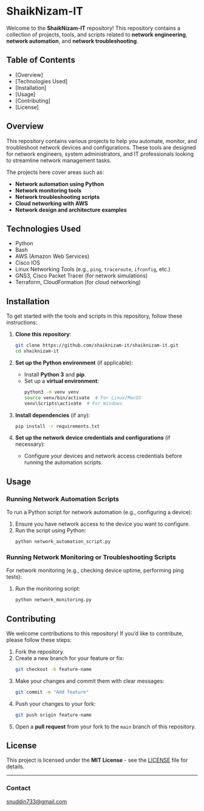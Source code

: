# ShaikNizam-IT

Welcome to the **ShaikNizam-IT** repository! This repository contains a collection of projects, tools, and scripts related to **network engineering**, **network automation**, and **network troubleshooting**.

## Table of Contents

- [Overview]
- [Technologies Used]
- [Installation]
- [Usage]
- [Contributing]
- [License]

## Overview

This repository contains various projects to help you automate, monitor, and troubleshoot network devices and configurations. These tools are designed for network engineers, system administrators, and IT professionals looking to streamline network management tasks.

The projects here cover areas such as:
- **Network automation using Python**
- **Network monitoring tools**
- **Network troubleshooting scripts**
- **Cloud networking with AWS**
- **Network design and architecture examples**

## Technologies Used

- Python
- Bash
- AWS (Amazon Web Services)
- Cisco IOS
- Linux Networking Tools (e.g., `ping`, `traceroute`, `ifconfig`, etc.)
- GNS3, Cisco Packet Tracer (for network simulations)
- Terraform, CloudFormation (for cloud networking)

## Installation

To get started with the tools and scripts in this repository, follow these instructions:

1. **Clone this repository**:
    ```bash
    git clone https://github.com/shaiknizam-it/shaiknizam-it.git
    cd shaiknizam-it
    ```

2. **Set up the Python environment** (if applicable):
    - Install **Python 3** and **pip**.
    - Set up a **virtual environment**:
        ```bash
        python3 -m venv venv
        source venv/bin/activate  # For Linux/MacOS
        venv\Scripts\activate  # For Windows
        ```

3. **Install dependencies** (if any):
    ```bash
    pip install -r requirements.txt
    ```

4. **Set up the network device credentials and configurations** (if necessary):
    - Configure your devices and network access credentials before running the automation scripts.

## Usage

### Running Network Automation Scripts

To run a Python script for network automation (e.g., configuring a device):

1. Ensure you have network access to the device you want to configure.
2. Run the script using Python:
    ```bash
    python network_automation_script.py
    ```

### Running Network Monitoring or Troubleshooting Scripts

For network monitoring (e.g., checking device uptime, performing ping tests):

1. Run the monitoring script:
    ```bash
    python network_monitoring.py
    ```

## Contributing

We welcome contributions to this repository! If you’d like to contribute, please follow these steps:

1. Fork the repository.
2. Create a new branch for your feature or fix:
    ```bash
    git checkout -b feature-name
    ```
3. Make your changes and commit them with clear messages:
    ```bash
    git commit -m "Add feature"
    ```
4. Push your changes to your fork:
    ```bash
    git push origin feature-name
    ```
5. Open a **pull request** from your fork to the `main` branch of this repository.

## License

This project is licensed under the **MIT License** - see the [LICENSE](LICENSE) file for details.

---

### Contact 
snuddin733@gmail.com


